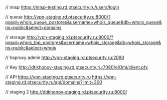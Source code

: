 // misp
https://misp-testing.rd.ptsecurity.ru/users/login

// queue
http://vpn-staging.rd.ptsecurity.ru:8000/?pgsql=whois_queue_postgres&username=whois_queue&db=whois_queue&ns=public&select=domains

// storage
http://vpn-staging.rd.ptsecurity.ru:8000/?pgsql=whois_top_postgres&username=whois_storage&db=whois_storage&ns=public&select=whois

// haproxy admin
http://vpn-staging.rd.ptsecurity.ru:2090

// Key
http://dtikhonov-staging.rd.ptsecurity.ru:7080/elOmj/client.pfx

// API
https://vpn-staging.rd.ptsecurity.ru
https://vpn-staging.rd.ptsecurity.ru/api/domains?limit=300

// staging 2
http://dtikhonov-staging.rd.ptsecurity.ru:8000/
